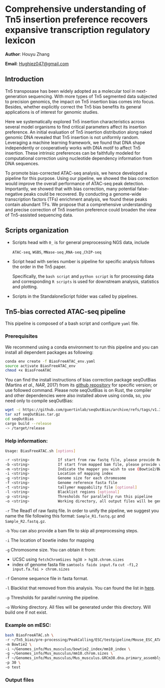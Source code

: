# Comprehensive understanding of Tn5 insertion preference recovers expansive transcription regulatory lexicon

**Author**: Houyu Zhang

**Email**: Hughiez047@gmail.com

## Introduction

Tn5 transposase has been widely adopted as a molecular tool in next-generation sequencing. With more types of Tn5 segmented data subjected to precision genomics, the impact on Tn5 insertion bias comes into focus. Besides, whether explicitly correct the Tn5 bias benefits its general applications is of interest for genomic studies. 

Here we systematically explored Tn5 insertion characteristics across several model organisms to find critical parameters affect its insertion preference. An initial evaluation of Tn5 insertion distribution along naked genomic DNA revealed that Tn5 insertion is not uniformly random. Leveraging a machine learning framework, we found that DNA shape independently or cooperatively works with DNA motif to affect Tn5 insertion. These intrinsic preferences can be faithfully modeled for computational correction using nucleotide dependency information from DNA sequences. 

To promote bias-corrected ATAC-seq analysis, we hence developed a pipeline for this purpose. Using our pipeline, we showed the bias correction would improve the overall performance of ATAC-seq peak detection. Importantly, we showed that with bias correction, many potential false-negative peaks could be recovered. By conducting a genome-wide transcription factors (TFs) enrichment analysis, we found these peaks contain abundant TFs. We propose that a comprehensive understanding and precise correction of Tn5 insertion preference could broaden the view of Tn5-assisted sequencing data. 

## Scripts organization

- Scripts head with `0_` is for general preprocessing NGS data, include

   `ATAC-seq`,  `WGBS`,  `MNase-seq` ,`RNA-seq` ,`ChIP-seq` 

- Script head with series number is pipeline for specific analysis follows the order in the Tn5 paper.

  Specifically, the `bash script` and `python script` is for processing data and corresponding `R scripts` is used for downstream analysis, statistics and plotting.
  
- Scripts in the StandaloneScript folder was called by pipelines.

## Tn5-bias corrected ATAC-seq pipeline

This pipeline is composed of a bash script and configure `yaml` file. 

### Prerequisites

We recommend using a conda environment to run this pipeline and you can install all dependent packages as following:

```bash
conda env create -f BiasFreeATAC_env.yaml
source activate BiasFreeATAC_env
chmod +x BiasFreeATAC
```

You can find the install instructions of bias correction package seqOutBias (Martins *et al., NAR*, 2017) from its [github repository](https://github.com/guertinlab/seqOutBias) for specific version; or use followed command. Please note seqOutBias is on Rust, the compiler and other dependencies were also installed above using conda, so, you need only to compile seqOutBias:

```bash
wget -c https://github.com/guertinlab/seqOutBias/archive/refs/tags/v1.3.0.tar.gz -O seqOutBias.tar.gz
tar xzf seqOutBias.tar.gz
cd seqOutBias
cargo build --release
-> /target/release
```

### Help information:

```bash
Usage: BiasFreeATAC.sh [options]

-r <string>             If start from raw fastq file, please provide Read1 (_R1.fastq.gz) with this parameter.
-b <string>             If start from mapped bam file, please provide with this parameter and you can miss the -m/-i parameter
-m <string>             Indicate the mapper you wish to use (Bowtie2/BWA)
-i <string>             Location of mapping index
-g <string>             Genome size for each chromosome
-f <string>             Genome reference fasta file
-t <string>             tallymer mappability file [optional]
-l <string>             Blacklist regions [optional]
-p <string>             Thresholds for parallelly run this pipeline
-o <string>             Working directory, all output files will be generated here
```

`-r` The Read1 of raw fastq file. In order to unify the pipeline, we suggest you name the file following this format: `Sample_R1.fastq.gz` and `Sample_R2.fastq.gz`.

`-b` You can also provide a bam file to skip all preprocessing steps.

`-i` The location of bowtie index for mapping

`-g` Chromosome size. You can obtain it from:

- UCSC using `fetchChromSizes hg38 > hg38.chrom.sizes`
- index of genome fasta file `samtools faidx input.fa` `cut -f1,2 input.fa.fai > chrom.sizes`  

`-f` Genome sequence file in fasta format.

`-l` Blacklist that removed from this analysis. You can found the list in [here](https://github.com/Boyle-Lab/Blacklist).  

`-p` Thresholds for parallel running the pipeline.

`-o` Working directory. All files will be generated under this directory. Will build one if not exist.

### Example on mESC:

```bash
bash BiasFreeATAC.sh \
-r ~/Tn5_bias/pre-processing/PeakCalling/ESC/testpipeline/Mouse_ESC_ATACseq_R1.fastq.gz \
-m Bowtie2 \
-i ~/Genomes_info/Mus_musculus/bowtie2_index/mm10_index \
-g ~/Genomes_info/Mus_musculus/mm10.chrom.sizes \
-f ~/Genomes_info/Mus_musculus/Mus_musculus.GRCm38.dna.primary_assembly_chrM.fa \
-p 30 \
-o test
```

### Output files